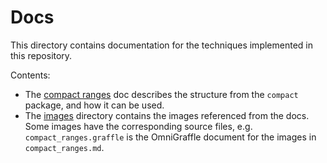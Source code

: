 Docs
====

This directory contains documentation for the techniques implemented in this
repository.

Contents:
- The [compact ranges](compact_ranges.md) doc describes the structure from the
`compact` package, and how it can be used.
- The [images](images/) directory contains the images referenced from the docs.
Some images have the corresponding source files, e.g. `compact_ranges.graffle`
is the OmniGraffle document for the images in `compact_ranges.md`.
